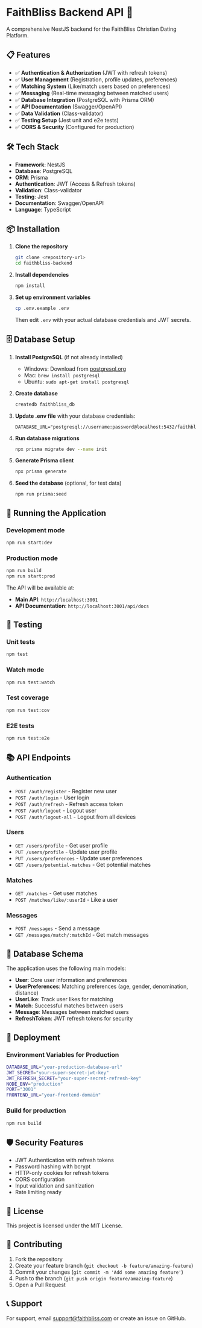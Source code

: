 # FaithBliss Backend API 🚀

A comprehensive NestJS backend for the FaithBliss Christian Dating Platform.

## 📋 Features

- ✅ **Authentication & Authorization** (JWT with refresh tokens)
- ✅ **User Management** (Registration, profile updates, preferences)
- ✅ **Matching System** (Like/match users based on preferences)
- ✅ **Messaging** (Real-time messaging between matched users)
- ✅ **Database Integration** (PostgreSQL with Prisma ORM)
- ✅ **API Documentation** (Swagger/OpenAPI)
- ✅ **Data Validation** (Class-validator)
- ✅ **Testing Setup** (Jest unit and e2e tests)
- ✅ **CORS & Security** (Configured for production)

## 🛠️ Tech Stack

- **Framework**: NestJS
- **Database**: PostgreSQL
- **ORM**: Prisma
- **Authentication**: JWT (Access & Refresh tokens)
- **Validation**: Class-validator
- **Testing**: Jest
- **Documentation**: Swagger/OpenAPI
- **Language**: TypeScript

## 📦 Installation

1. **Clone the repository**
   ```bash
   git clone <repository-url>
   cd faithbliss-backend
   ```

2. **Install dependencies**
   ```bash
   npm install
   ```

3. **Set up environment variables**
   ```bash
   cp .env.example .env
   ```
   Then edit `.env` with your actual database credentials and JWT secrets.

## 🗄️ Database Setup

1. **Install PostgreSQL** (if not already installed)
   - Windows: Download from [postgresql.org](https://postgresql.org/download/windows/)
   - Mac: `brew install postgresql`
   - Ubuntu: `sudo apt-get install postgresql`

2. **Create database**
   ```bash
   createdb faithbliss_db
   ```

3. **Update .env file** with your database credentials:
   ```
   DATABASE_URL="postgresql://username:password@localhost:5432/faithbliss_db"
   ```

4. **Run database migrations**
   ```bash
   npx prisma migrate dev --name init
   ```

5. **Generate Prisma client**
   ```bash
   npx prisma generate
   ```

6. **Seed the database** (optional, for test data)
   ```bash
   npm run prisma:seed
   ```

## 🚀 Running the Application

### Development mode
```bash
npm run start:dev
```

### Production mode
```bash
npm run build
npm run start:prod
```

The API will be available at:
- **Main API**: `http://localhost:3001`
- **API Documentation**: `http://localhost:3001/api/docs`

## 🧪 Testing

### Unit tests
```bash
npm test
```

### Watch mode
```bash
npm run test:watch
```

### Test coverage
```bash
npm run test:cov
```

### E2E tests
```bash
npm run test:e2e
```

## 📚 API Endpoints

### Authentication
- `POST /auth/register` - Register new user
- `POST /auth/login` - User login
- `POST /auth/refresh` - Refresh access token
- `POST /auth/logout` - Logout user
- `POST /auth/logout-all` - Logout from all devices

### Users
- `GET /users/profile` - Get user profile
- `PUT /users/profile` - Update user profile
- `PUT /users/preferences` - Update user preferences
- `GET /users/potential-matches` - Get potential matches

### Matches
- `GET /matches` - Get user matches
- `POST /matches/like/:userId` - Like a user

### Messages
- `POST /messages` - Send a message
- `GET /messages/match/:matchId` - Get match messages

## 🔧 Database Schema

The application uses the following main models:

- **User**: Core user information and preferences
- **UserPreferences**: Matching preferences (age, gender, denomination, distance)
- **UserLike**: Track user likes for matching
- **Match**: Successful matches between users
- **Message**: Messages between matched users
- **RefreshToken**: JWT refresh tokens for security

## 🚚 Deployment

### Environment Variables for Production
```bash
DATABASE_URL="your-production-database-url"
JWT_SECRET="your-super-secret-jwt-key"
JWT_REFRESH_SECRET="your-super-secret-refresh-key"
NODE_ENV="production"
PORT="3001"
FRONTEND_URL="your-frontend-domain"
```

### Build for production
```bash
npm run build
```

## 🛡️ Security Features

- JWT Authentication with refresh tokens
- Password hashing with bcrypt
- HTTP-only cookies for refresh tokens
- CORS configuration
- Input validation and sanitization
- Rate limiting ready

## 📄 License

This project is licensed under the MIT License.

## 🤝 Contributing

1. Fork the repository
2. Create your feature branch (`git checkout -b feature/amazing-feature`)
3. Commit your changes (`git commit -m 'Add some amazing feature'`)
4. Push to the branch (`git push origin feature/amazing-feature`)
5. Open a Pull Request

## 📞 Support

For support, email support@faithbliss.com or create an issue on GitHub.